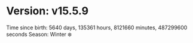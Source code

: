 # Version: v15.5.9
Time since birth: 5640 days, 135361 hours, 8121660 minutes, 487299600 seconds
Season: Winter ❄️
